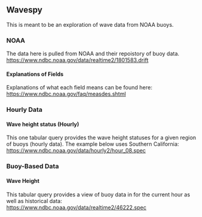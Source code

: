 ## Wavespy

This is meant to be an exploration of wave data from NOAA buoys.

### NOAA
The data here is pulled from NOAA and their repoistory of buoy data.
https://www.ndbc.noaa.gov/data/realtime2/1801583.drift

#### Explanations of Fields
Explanations of what each field means can be found here: https://www.ndbc.noaa.gov/faq/measdes.shtml


### Hourly Data
#### Wave height status (Hourly)
This one tabular query provides the wave height statuses for a given region of buoys (hourly data). The example below uses Southern California: https://www.ndbc.noaa.gov/data/hourly2/hour_08.spec


### Buoy-Based Data
#### Wave Height
This tabular query provides a view of buoy data in for the current hour as well as historical data: https://www.ndbc.noaa.gov/data/realtime2/46222.spec
